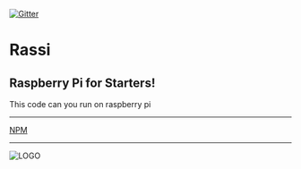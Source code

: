 [![Gitter](https://badges.gitter.im/Sharkbyteprojects/RassI.svg)](https://gitter.im/Sharkbyteprojects/RassI?utm_source=badge&utm_medium=badge&utm_campaign=pr-badge)
# Rassi
## Raspberry Pi for Starters!

This code can you run on raspberry pi

---
[NPM](https://www.npmjs.com/package/rassi)

---
![LOGO](https://sharkbyteprojects.github.io/RassI/public/RASSI%20LOGO.svg)
